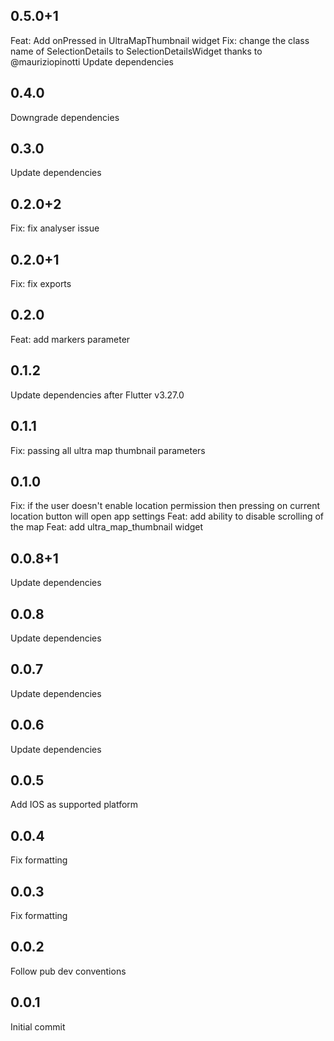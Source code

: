 ## 0.5.0+1
Feat: Add onPressed in UltraMapThumbnail widget
Fix: change the class name of SelectionDetails to SelectionDetailsWidget thanks to @mauriziopinotti
Update dependencies

## 0.4.0
Downgrade dependencies

## 0.3.0
Update dependencies

## 0.2.0+2
Fix: fix analyser issue

## 0.2.0+1
Fix: fix exports

## 0.2.0
Feat: add markers parameter

## 0.1.2
Update dependencies after Flutter v3.27.0

## 0.1.1
Fix: passing all ultra map thumbnail parameters 

## 0.1.0
Fix: if the user doesn't enable location permission then pressing on current location button will open app settings
Feat: add ability to disable scrolling of the map
Feat: add ultra_map_thumbnail widget

## 0.0.8+1

Update dependencies
## 0.0.8

Update dependencies
## 0.0.7

Update dependencies
## 0.0.6

Update dependencies

## 0.0.5

Add IOS as supported platform

## 0.0.4

Fix formatting

## 0.0.3

Fix formatting

## 0.0.2

Follow pub dev conventions


## 0.0.1

Initial commit 